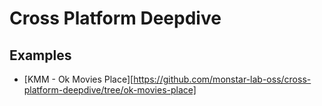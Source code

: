 # Cross Platform Deepdive

## Examples

- [KMM - Ok Movies Place][https://github.com/monstar-lab-oss/cross-platform-deepdive/tree/ok-movies-place]
